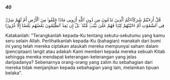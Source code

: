 ##### 40

<span class="ayah">قُلْ أَرَءَيْتُمْ شُرَكَآءَكُمُ ٱلَّذِينَ تَدْعُونَ مِن دُونِ ٱللَّهِ أَرُونِى مَاذَا خَلَقُوا۟ مِنَ ٱلْأَرْضِ أَمْ لَهُمْ شِرْكٌۭ فِى ٱلسَّمَٰوَٰتِ أَمْ ءَاتَيْنَٰهُمْ كِتَٰبًۭا فَهُمْ عَلَىٰ بَيِّنَتٍۢ مِّنْهُ ۚ بَلْ إِن يَعِدُ ٱلظَّٰلِمُونَ بَعْضُهُم بَعْضًا إِلَّا غُرُورًا</span>

<span class="ayah_translation">Katakanlah: "Terangkanlah kepada-Ku tentang sekutu-sekutumu yang kamu seru selain Allah. Perlihatkanlah kepada-Ku (bahagian) manakah dari bumi ini yang telah mereka ciptakan ataukah mereka mempunyai saham dalam (penciptaan) langit atau adakah Kami memberi kepada mereka sebuah Kitab sehingga mereka mendapat keterangan-keterangan yang jelas daripadanya? Sebenarnya orang-orang yang zalim itu sebahagian dari mereka tidak menjanjikan kepada sebahagian yang lain, melainkan tipuan belaka".</span>
